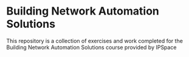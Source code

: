 # Building Network Automation Solutions
This repository is a collection of exercises and work completed for the Building Network Automation Solutions course provided by IPSpace
